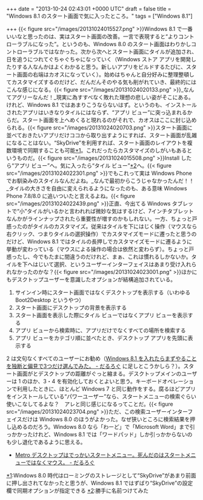 
+++
date = "2013-10-24 02:43:01 +0000 UTC"
draft = false
title = "Windows 8.1 のスタート画面で気に入ったところ。"
tags = ["Windows 8.1"]

+++
{{< figure src="/images/20131024015527.png"  >}}Windows 8.1 で一番いいなと思ったのは、実はスタート画面の改善。一言で表現すると“よりコントローラブルになった”。というのも、Windows 8.0 のスタート画面はわりかしコントローラブルではなかった。次から次へとスタート画面にタイルが追加され、日を追うにつれてぐちゃぐちゃになっていく（Windows ストア アプリを開発したりする人なんかはよくわかると思う。新しいアプリをビルドするたびに、スタート画面の右端はカオスになっていく）。始めはちゃんと自分好みに整理整頓してカスタマイズするのだけど、だんだんそのやる気も削がれていき、最終的にはこんな感じになる。{{< figure src="/images/20131024020133.png"  >}}_なんてアグリーなんだ！_現実に為すすべなく敗れた理想の悲しい姿がそこにある。けれど、Windows 8.1 ではあまりこうならないはず。というのも、インストールされたアプリはいきなりタイルにはならず、“アプリ ビュー”に突っ込まれるからだ。スタート画面を上へめくると現れるのがそれで、カオスはここに封じ込められる。{{< figure src="/images/20131024020703.png"  >}}スタート画面に並べておきたいアプリだけココから取り出すようにすれば、スタート画面が乱雑になることはない。“SkyDrive”を利用すれば、スタート画面のレイアウトを複数環境で同期することも可能<a href="#f-61ab5e42" name="fn-61ab5e42" title="Windows 8.0 時代はローミングのストレージとして“SkyDrive”があまり前面に押し出されてなかったと思うが、Windows 8.1 ではずばり“SkyDrive”の設定欄で同期オプションが指定できる">*1</a>。これだったらカスタマイズのしがいもあるというものだ。{{< figure src="/images/20131024015508.png"  >}}Install したら“アプリ ビュー”へ。気に入ったら“タイル ビュー”<a href="#f-ed8ad1be" name="fn-ed8ad1be" title="勝手に名前つけてみた">*2</a>へ。{{< figure src="/images/20131024022301.png"  >}}でもこれって実は Windows Phone でお馴染みのスタイルなんだよね。_なんで最初からこうじゃなかったんだ！！ _タイルの大きさを自由に変えられるようになったのも、ある意味 Windows Phone 7.8/8.0 に追いついたと言えるよね。{{< figure src="/images/20131024022439.png"  >}}正直、今出てる Windows タブレットで“小”タイルがいるかと言われれば微妙な気はするけど、7インチタブレットなんかがラインナップされたら重要性が増すのかもしれない。一方、ちょっと戸惑ったのがタイルのカスタマイズ。従来はタイルを下にはじく操作（マウスなら右クリック、つまりタイルの選択操作）でカスタマイズモードに遷ったと思うのだけど、Windows 8.1 ではタイルの長押しでカスタマイズモードに遷るように挙動が変わっている（マウスによる操作の場合は依然と変わらず）。ちょっと戸惑ったし、今でもたまに間違うのだけれど、まぁ、これは慣れるしかないか。タイルを下へはじいて選択、というユーザーインターフェイスはあまり受け入れられなかったのかな？{{< figure src="/images/20131024023001.png"  >}}ほかにもデスクトップユーザーを意識したオプションが結構追加されている。

<ol>
<li>サインイン時にスタート画面ではなくデスクトップを表示する（いわゆる Boot2Desktop というやつ）</li>
<li>スタート画面にデスクトップの背景を表示する</li>
<li>スタート画面を表示した際にタイル ビューではなくアプリ ビューを表示する</li>
<li>アプリ ビューから検索時に、アプリだけでなくすべての場所を検索する</li>
<li>アプリ ビューをカテゴリ順に並べたとき、デスクトップ アプリを先頭に表示する</li>
</ol>2 は文句なくすべてのユーザーにお勧め（<a href="https://blog.daruyanagi.jp/entry/2013/10/18/003351">Windows 8.1 を入れたらまずやることを独断と偏見で3つだけ選んでみた。 - だるろぐ</a> に足しとこうかしら？）。スタート画面がとデスクトップの距離がぐっと縮まる。デスクトップメインのユーザーは 1 のほか、3・4 を有効化しておくとよいと思う。キーボードオペレーションで利用したときに、ほとんど Windows 7 と同じ動作をする。腐るほどアプリをインストールしている“パワーユーザー”なら、スタートメニューの検索ぐらい使いこなしてるよな？　アレと同じ感じになるってことだ。{{< figure src="/images/20131024023704.png"  >}}ただ、この検索ユーザーインターフェイスだけは Windows 8.0 のほうがよかった。なぜ狭いところに検索結果を押し込めるのだろう。Windows 8.0 なら「わーど」で「Microsoft Word」まで引っかかったけれど、Windows 8.1 では「ワードパッド」しか引っかからないのも少し退化であるように思える。

<ul>
<li><a href="https://blog.daruyanagi.jp/entry/2012/06/06/204210">Metro デスクトップはでっかいスタートメニュー。死んだのはスタートメニューではなくマウス。 - だるろぐ</a></li>
</ul><div class="footnote">
<a href="#fn-61ab5e42" name="f-61ab5e42" class="footnote-number">*1</a><span class="footnote-delimiter">:</span><span class="footnote-text">Windows 8.0 時代はローミングのストレージとして“SkyDrive”があまり前面に押し出されてなかったと思うが、Windows 8.1 ではずばり“SkyDrive”の設定欄で同期オプションが指定できる</span>
<a href="#fn-ed8ad1be" name="f-ed8ad1be" class="footnote-number">*2</a><span class="footnote-delimiter">:</span><span class="footnote-text">勝手に名前つけてみた</span>
</div>


